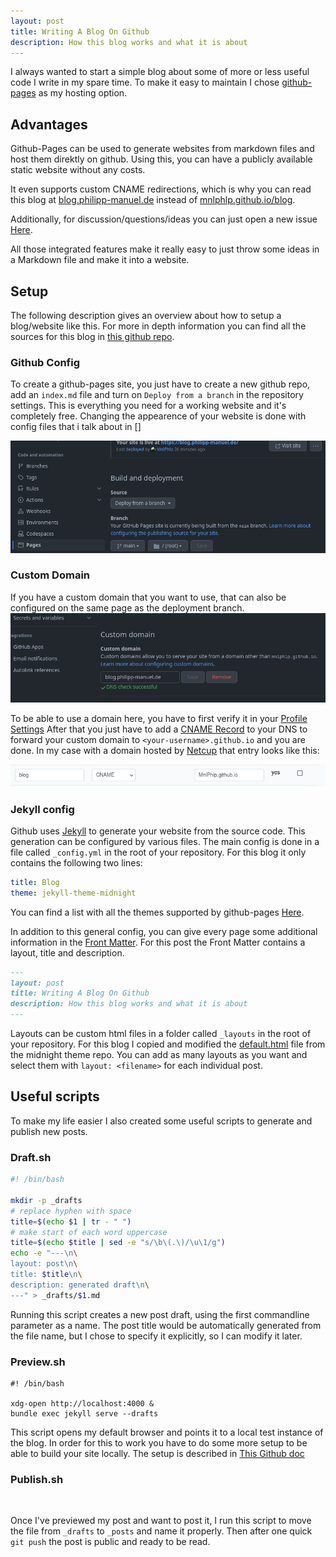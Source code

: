 ```yaml
---
layout: post
title: Writing A Blog On Github
description: How this blog works and what it is about
---
```


I always wanted to start a simple blog about some of more or less useful code I write in my spare time.
To make it easy to maintain I chose [github-pages](https://pages.github.com/) as my hosting option.

## Advantages
Github-Pages can be used to generate websites from markdown files and host them direktly on github.
Using this, you can have a publicly available static website without any costs.

It even supports custom CNAME redirections, which is why you can read this blog at [blog.philipp-manuel.de](https://blog.philipp-manuel.de) instead of [mnlphlp.github.io/blog](https://mnlphlp.github.io/blog).

Additionally, for discussion/questions/ideas you can just open a new issue [Here](https://github.com/MnlPhlp/blog/issues).

All those integrated features make it really easy to just throw some ideas in a Markdown file and make it into a website.

## Setup
The following description gives an overview about how to setup a blog/website like this.
For more in depth information you can find all the sources for this blog in [this github repo](https://github.com/MnlPhlp/blog).

### Github Config
To create a github-pages site, you just have to create a new github repo, add an `index.md` file and turn on `Deploy from a branch` in the repository settings.
This is everything you need for a working website and it's completely free.
Changing the appearence of your website is done with config files that i talk about in []

![github-settings](/assets/github-settings.png)

### Custom Domain
If you have a custom domain that you want to use, that can also be configured on the same page as the deployment branch.
![github-domain](/assets/github-domain.png)

To be able to use a domain here, you have to first verify it in your [Profile Settings](https://github.com/settings/pages)
After that you just have to add a [CNAME Record](https://www.wikiwand.com/en/CNAME_record) to your DNS to forward your custom domain to `<your-username>.github.io` and you are done.
In my case with a domain hosted by [Netcup](https://www.netcup.eu/) that entry looks like this:

![cname](/assets/cname.png)

### Jekyll config
Github uses [Jekyll](https://jekyllrb.com/) to generate your website from the source code.
This generation can be configured by various files.
The main config is done in a file called `_config.yml` in the root of your repository.
For this blog it only contains the following two lines:
```yml
title: Blog
theme: jekyll-theme-midnight
```
You can find a list with all the themes supported by github-pages [Here](https://pages.github.com/themes/).

In addition to this general config, you can give every page some additional information in the [Front Matter](https://jekyllrb.com/docs/front-matter/).
For this post the Front Matter contains a layout, title and description.
```md
---
layout: post
title: Writing A Blog On Github
description: How this blog works and what it is about
---
```
Layouts can be custom html files in a folder called `_layouts` in the root of your repository.
For this blog I copied and modified the [default.html](https://github.com/pages-themes/midnight/blob/master/_layouts/default.html) file from the midnight theme repo.
You can add as many layouts as you want and select them with `layout: <filename>` for each individual post.

## Useful scripts
To make my life easier I also created some useful scripts to generate and publish new posts.

### Draft.sh

```sh
#! /bin/bash

mkdir -p _drafts
# replace hyphen with space
title=$(echo $1 | tr - " ")
# make start of each word uppercase
title=$(echo $title | sed -e "s/\b\(.\)/\u\1/g")
echo -e "---\n\
layout: post\n\
title: $title\n\
description: generated draft\n\
---" > _drafts/$1.md
```

Running this script creates a new post draft, using the first commandline parameter as a name.
The post title would be automatically generated from the file name, but I chose to specify it explicitly, so I can modify it later.

### Preview.sh
```
#! /bin/bash

xdg-open http://localhost:4000 &
bundle exec jekyll serve --drafts
```

This script opens my default browser and points it to a local test instance of the blog.
In order for this to work you have to do some more setup to be able to build your site locally.
The setup is described in [This Github doc](https://docs.github.com/en/pages/setting-up-a-github-pages-site-with-jekyll/testing-your-github-pages-site-locally-with-jekyll)

### Publish.sh
```sh
  
```
Once I've previewed my post and want to post it, I run this script to move the file from `_drafts` to `_posts` and name it properly.
Then after one quick `git push` the post is public and ready to be read.

